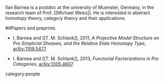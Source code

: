 Ilan Barnea is a postdoc at the university of Muenster, Germany, in the research team of Prof. [[Michael Weiss]]. He is interested in abstract homotopy theory, category theory and their applications. 

##Papers and preprints



* I. Barnea and [[T. M. Schlank]], 2011, _A Projective Model Structure on 
Pro Simplicial Sheaves, and the Relative Etale Homotopy Type_, [arXiv:1109.5477](http://arxiv.org/abs/1109.5477)


*  I. Barnea and [[T. M. Schlank]], 2013, _Functorial Factorizations in Pro 
Categories_, [arXiv:1305.4607](http://arxiv.org/abs/1305.4607). 



category:people